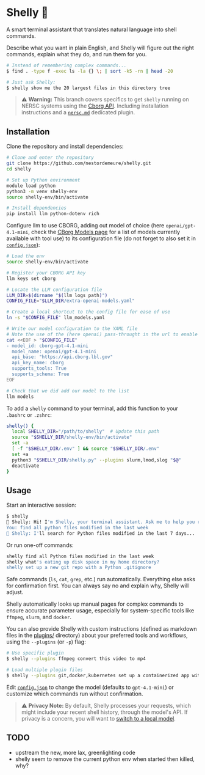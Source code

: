 # Shelly 🐚

A smart terminal assistant that translates natural language into shell commands.

Describe what you want in plain English, and Shelly will figure out the right commands, explain what they do, and run them for you.

```sh
# Instead of remembering complex commands...
$ find . -type f -exec ls -la {} \; | sort -k5 -rn | head -20

# Just ask Shelly:
$ shelly show me the 20 largest files in this directory tree
```

> ⚠️ **Warning:** This branch covers specifics to get `shelly` running on NERSC systems using the [Cborg API](https://cborg.lbl.gov/api_examples/). Including installation instructions and a [`nersc.md`](./plugins/nersc.md) dedicated plugin.

## Installation

Clone the repository and install dependencies:

```sh
# Clone and enter the repository
git clone https://github.com/nestordemeure/shelly.git
cd shelly

# Set up Python environment
module load python
python3 -m venv shelly-env
source shelly-env/bin/activate

# Install dependencies
pip install llm python-dotenv rich
```

Configure llm to use CBORG, adding out model of choice (here `openai/gpt-4.1-mini`, check the [CBorg Models page](https://cborg.lbl.gov/models/) for a list of models currently available with tool use) to its configuration file (do not forget to also set it in [`config.json`](./config.json)):

```sh
# Load the env
source shelly-env/bin/activate

# Register your CBORG API key
llm keys set cborg

# Locate the LLM configuration file
LLM_DIR=$(dirname "$(llm logs path)")
CONFIG_FILE="$LLM_DIR/extra-openai-models.yaml"

# Create a local shortcut to the config file for ease of use
ln -s "$CONFIG_FILE" llm_models.yaml

# Write our model configuration to the YAML file
# Note the use of the (here openai) pass-throught in the url to enable tool use
cat <<EOF > "$CONFIG_FILE"
- model_id: cborg-gpt-4.1-mini
  model_name: openai/gpt-4.1-mini
  api_base: "https://api.cborg.lbl.gov"
  api_key_name: cborg
  supports_tools: True
  supports_schema: True
EOF

# Check that we did add our model to the list
llm models
```

To add a `shelly` command to your terminal, add this function to your `.bashrc` or `.zshrc`:

```sh
shelly() {
  local SHELLY_DIR="/path/to/shelly"  # Update this path
  source "$SHELLY_DIR/shelly-env/bin/activate"
  set -a
  [ -f "$SHELLY_DIR/.env" ] && source "$SHELLY_DIR/.env"
  set +a
  python3 "$SHELLY_DIR/shelly.py" --plugins slurm,lmod,slog "$@"
  deactivate
}
```

## Usage

Start an interactive session:

```sh
$ shelly
🐚 Shelly: Hi! I'm Shelly, your terminal assistant. Ask me to help you run any shell commands!
You: find all python files modified in the last week
🐚 Shelly: I'll search for Python files modified in the last 7 days...
```

Or run one-off commands:

```sh
shelly find all Python files modified in the last week
shelly what's eating up disk space in my home directory?
shelly set up a new git repo with a Python .gitignore
```

Safe commands (`ls`, `cat`, `grep`, etc.) run automatically. Everything else asks for confirmation first. You can always say no and explain why, Shelly will adjust.

Shelly automatically looks up manual pages for complex commands to ensure accurate parameter usage, especially for system-specific tools like `ffmpeg`, `slurm`, and `docker`.

You can also provide Shelly with custom instructions (defined as markdown files in the [plugins/](./plugins/) directory) about your preferred tools and workflows, using the `--plugins` (or `-p`) flag:

```sh
# Use specific plugin
$ shelly --plugins ffmpeg convert this video to mp4

# Load multiple plugin files
$ shelly --plugins git,docker,kubernetes set up a containerized app with CI/CD
```

Edit [`config.json`](./config.json) to change the model (defaults to `gpt-4.1-mini`) or customize which commands run without confirmation.

> ⚠️ **Privacy Note:** By default, Shelly processes your requests, which might include your recent shell history, through the model's API. If privacy is a concern, you will want to [switch to a local model](https://llm.datasette.io/en/latest/plugins/directory.html#local-models).

## TODO

* upstream the new, more lax, greenlighting code
* shelly seem to remove the current python env when started then killed, why?
